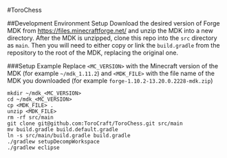 
#ToroChess

##Development Environment Setup
Download the desired version of Forge MDK from https://files.minecraftforge.net/ and unzip the MDK into a new directory. After the MDK is unzipped, clone this repo into the `src` directory as `main`. Then you will need to either copy or link the `build.gradle` from the repository to the root of the MDK, replacing the original one. 

###Setup Example
Replace `<MC_VERSION>` with the Minecraft version of the MDK (for example `~/mdk_1.11.2`) and `<MDK_FILE>` with the file name of the MDK you downloaded (for example `forge-1.10.2-13.20.0.2228-mdk.zip`)

```
mkdir ~/mdk_<MC_VERSION>
cd ~/mdk_<MC_VERSION>
cp <MDK_FILE> .
unzip <MDK_FILE>
rm -rf src/main
git clone git@github.com:ToroCraft/ToroChess.git src/main
mv build.gradle build.default.gradle
ln -s src/main/build.gradle build.gradle
./gradlew setupDecompWorkspace
./gradlew eclipse
```


